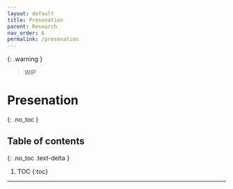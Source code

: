 ```yaml
---
layout: default
title: Presenation
parent: Research
nav_order: 6
permalink: /presenation
---
```

{: .warning }
> WIP

# Presenation
{: .no_toc }

## Table of contents
{: .no_toc .text-delta }

1. TOC
{:toc}

---